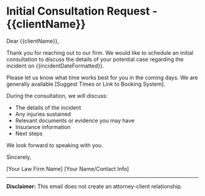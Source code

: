 # Initial Consultation Request - {{clientName}}

Dear {{clientName}},

Thank you for reaching out to our firm. We would like to schedule an initial consultation to discuss the details of your potential case regarding the incident on {{incidentDateFormatted}}.

Please let us know what time works best for you in the coming days. We are generally available [Suggest Times or Link to Booking System].

During the consultation, we will discuss:
*   The details of the incident
*   Any injuries sustained
*   Relevant documents or evidence you may have
*   Insurance information
*   Next steps

We look forward to speaking with you.

Sincerely,

[Your Law Firm Name]
[Your Name/Contact Info]

---
**Disclaimer:** This email does not create an attorney-client relationship. 